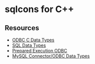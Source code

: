 # sqlcons for C++


## Resources

- [ODBC C Data Types](https://docs.microsoft.com/en-us/sql/odbc/reference/appendixes/c-data-types)
- [SQL Data Types](https://docs.microsoft.com/en-us/sql/odbc/reference/appendixes/sql-data-types)
- [Prepared Execution ODBC](https://docs.microsoft.com/en-us/sql/odbc/reference/develop-app/prepared-execution-odbc)
- [MySQL Connector/ODBC Data Types](https://dev.mysql.com/doc/connector-odbc/en/connector-odbc-reference-datatypes.html)





